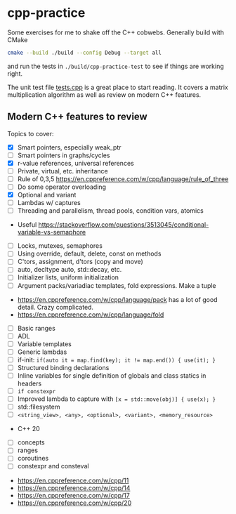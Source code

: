 # cpp-practice

Some exercises for me to shake off the C++ cobwebs. Generally build with CMake

```bash
cmake --build ./build --config Debug --target all
```
and run the tests in `./build/cpp-practice-test` to see if things are working right.

The unit test file [tests.cpp](tests.cpp) is a great place to start reading. It covers a matrix multiplication algorithm as well as review on modern C++ features.

## Modern C++ features to review

Topics to cover:

* [x] Smart pointers, especially weak_ptr
* [ ] Smart pointers in graphs/cycles
* [x] r-value references, universal references
* [ ] Private, virtual, etc. inheritance
* [ ] Rule of 0,3,5 https://en.cppreference.com/w/cpp/language/rule_of_three
* [ ] Do some operator overloading
* [x] Optional and variant
* [ ] Lambdas w/ captures
* [ ] Threading and parallelism, thread pools, condition vars, atomics
* Useful https://stackoverflow.com/questions/3513045/conditional-variable-vs-semaphore
* [ ] Locks, mutexes, semaphores
* [ ] Using override, default, delete, const on methods
* [ ] C'tors, assignment, d'tors (copy and move)
* [ ] auto, decltype auto, std::decay, etc.
* [ ] Initializer lists, uniform initialization
* [ ] Argument packs/variadiac templates, fold expressions. Make a tuple
* https://en.cppreference.com/w/cpp/language/pack has a lot of good detail. Crazy complicated.
* https://en.cppreference.com/w/cpp/language/fold
* [ ] Basic ranges
* [ ] ADL
* [ ] Variable templates
* [ ] Generic lambdas
* [ ] if-init: `if(auto it = map.find(key); it != map.end()) { use(it); }`
* [ ] Structured binding declarations
* [ ] Inline variables for single definition of globals and class statics in headers
* [ ] `if constexpr`
* [ ] Improved lambda to capture with `[x = std::move(obj)] { use(x); }`
* [ ] std::filesystem
* [ ] `<string_view>, <any>, <optional>, <variant>, <memory_resource>`
* C++ 20
* [ ] concepts
* [ ] ranges
* [ ] coroutines
* [ ] constexpr and consteval
* https://en.cppreference.com/w/cpp/11
* https://en.cppreference.com/w/cpp/14
* https://en.cppreference.com/w/cpp/17
* https://en.cppreference.com/w/cpp/20
